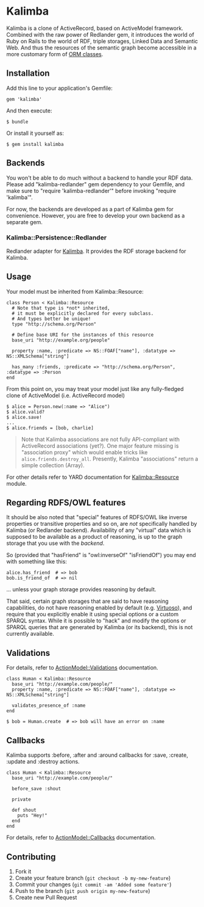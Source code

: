 # Kalimba

Kalimba is a clone of ActiveRecord, based on ActiveModel framework.
Combined with the raw power of Redlander gem, it introduces the world of Ruby on Rails
to the world of RDF, triple storages, Linked Data and Semantic Web.
And thus the resources of the semantic graph become accessible
in a more customary form of [ORM classes](https://en.wikipedia.org/wiki/Object-relational_mapping).


## Installation

Add this line to your application's Gemfile:

    gem 'kalimba'

And then execute:

    $ bundle

Or install it yourself as:

    $ gem install kalimba


## Backends

You won't be able to do much without a backend to handle your RDF data.
Please add "kalimba-redlander" gem dependency to your Gemfile, and make sure
to "require 'kalimba-redlander'" before invoking "require 'kalimba'".

For now, the backends are developed as a part of Kalimba gem for convenience.
However, you are free to develop your own backend as a separate gem.


### Kalimba::Persistence::Redlander

Redlander adapter for [Kalimba](https://github.com/cordawyn/kalimba). It provides the RDF storage backend for Kalimba.


## Usage

Your model must be inherited from Kalimba::Resource:

    class Person < Kalimba::Resource
      # Note that type is *not* inherited,
      # it must be explicitly declared for every subclass.
      # And types better be unique!
      type "http://schema.org/Person"

      # Define base URI for the instances of this resource
      base_uri "http://example.org/people"

      property :name, :predicate => NS::FOAF["name"], :datatype => NS::XMLSchema["string"]

      has_many :friends, :predicate => "http://schema.org/Person", :datatype => :Person
    end

From this point on, you may treat your model just like
any fully-fledged clone of ActiveModel (i.e. ActiveRecord model)

    $ alice = Person.new(:name => "Alice")
    $ alice.valid?
    $ alice.save!
    ...
    $ alice.friends = [bob, charlie]

> Note that Kalimba associations are not fully API-compliant with ActiveRecord associations (yet?).
> One major feature missing is "association proxy" which would enable tricks like
> `alice.friends.destroy_all`. Presently, Kalimba "associations" return a simple collection (Array).

For other details refer to YARD documentation for
[Kalimba::Resource](http://rubydoc.info/gems/kalimba/Kalimba/Resource) module.


## Regarding RDFS/OWL features

It should be also noted that "special" features of RDFS/OWL like inverse properties or
transitive properties and so on, are *not* specifically handled by Kalimba (or Redlander backend).
Availability of any "virtual" data which is supposed to be available as a product of reasoning,
is up to the graph storage that you use with the *backend*.

So (provided that "hasFriend" is "owl:inverseOf" "isFriendOf") you may end with something like this:

    alice.has_friend  # => bob
    bob.is_friend_of  # => nil

... unless your graph storage provides reasoning by default.

That said, certain graph storages that are said to have reasoning capabilities,
do not have reasoning enabled by default (e.g. [Virtuoso](http://virtuoso.openlinksw.com/)),
and require that you explicitly enable it using special options or a custom SPARQL syntax.
While it is possible to "hack" and modify the options or SPARQL queries that are generated
by Kalimba (or its backend), this is not currently available.


## Validations

For details, refer to [ActionModel::Validations](http://rubydoc.info/gems/activemodel/3.2.13/ActiveModel/Validations) documentation.

    class Human < Kalimba::Resource
      base_uri "http://example.com/people/"
      property :name, :predicate => NS::FOAF["name"], :datatype => NS::XMLSchema["string"]

      validates_presence_of :name
    end

    $ bob = Human.create  # => bob will have an error on :name

## Callbacks

Kalimba supports :before, :after and :around callbacks for :save, :create, :update and
:destroy actions.

    class Human < Kalimba::Resource
      base_uri "http://example.com/people/"

      before_save :shout

      private

      def shout
        puts "Hey!"
      end
    end

For details, refer to [ActionModel::Callbacks](http://rubydoc.info/gems/activemodel/3.2.13/ActiveModel/Callbacks) documentation.

## Contributing

1. Fork it
2. Create your feature branch (`git checkout -b my-new-feature`)
3. Commit your changes (`git commit -am 'Added some feature'`)
4. Push to the branch (`git push origin my-new-feature`)
5. Create new Pull Request
